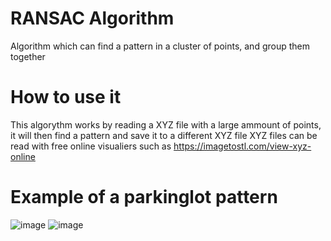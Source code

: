 # RANSAC Algorithm
 Algorithm which can find a pattern in a cluster of points, and group them together

# How to use it
This algorythm works by reading a XYZ file with a large ammount of points, it will then find a pattern and save it to a different XYZ file
XYZ files can be read with free online visualiers such as https://imagetostl.com/view-xyz-online 

# Example of a parkinglot pattern
![image](https://user-images.githubusercontent.com/113709937/214939110-e5b5ca97-53fc-4f93-844c-728c09242b39.png)
![image](https://user-images.githubusercontent.com/113709937/214939131-50e76d8e-e7ea-402d-96f3-77b20b1dec5c.png)
